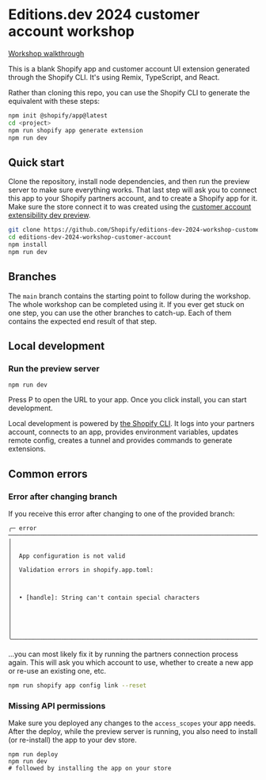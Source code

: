 # Editions.dev 2024 customer account workshop

[Workshop walkthrough](https://shopify.dev/workshops/customer)

This is a blank Shopify app and customer account UI extension generated through the Shopify CLI. It's using Remix, TypeScript, and React.

Rather than cloning this repo, you can use the Shopify CLI to generate the equivalent with these steps:

```bash
npm init @shopify/app@latest
cd <project>
npm run shopify app generate extension
npm run dev
```

## Quick start

Clone the repository, install node dependencies, and then run the preview server to make sure everything works. That last step will ask you to connect this app to your Shopify partners account, and to create a Shopify app for it. Make sure the store connect it to was created using the [customer account extensibility dev preview](https://shopify.dev/docs/api/release-notes/developer-previews#checkout-and-customer-accounts-extensibility-developer-preview).

```bash
git clone https://github.com/Shopify/editions-dev-2024-workshop-customer-account.git
cd editions-dev-2024-workshop-customer-account
npm install
npm run dev
```

## Branches

The `main` branch contains the starting point to follow during the workshop. The whole workshop can be completed using it. If you ever get stuck on one step, you can use the other branches to catch-up. Each of them contains the expected end result of that step.

## Local development

### Run the preview server

```shell
npm run dev
```

Press P to open the URL to your app. Once you click install, you can start development.

Local development is powered by [the Shopify CLI](https://shopify.dev/docs/apps/tools/cli). It logs into your partners account, connects to an app, provides environment variables, updates remote config, creates a tunnel and provides commands to generate extensions.

## Common errors

### Error after changing branch

If you receive this error after changing to one of the provided branch:

```
╭─ error ──────────────────────────────────────────────────────────────────────────────────╮
│                                                                                          │
│  App configuration is not valid                                                          │
│  Validation errors in shopify.app.toml:                                                  │
│                                                                                          │
│  • [handle]: String can't contain special characters                                     │
│                                                                                          │
│                                                                                          │
╰──────────────────────────────────────────────────────────────────────────────────────────╯
```

...you can most likely fix it by running the partners connection process again. This will ask you which account to use, whether to create a new app or re-use an existing one, etc.

```bash
npm run shopify app config link --reset
```

### Missing API permissions

Make sure you deployed any changes to the `access_scopes` your app needs. After the deploy, while the preview server is running, you also need to install (or re-install) the app to your dev store.

```shell
npm run deploy
npm run dev
# followed by installing the app on your store
```
